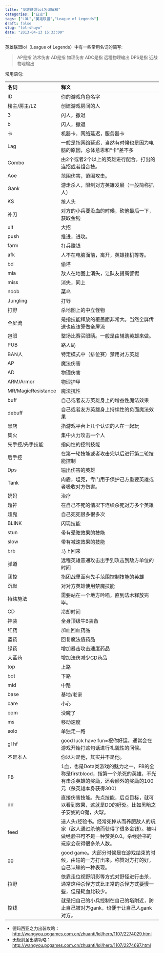 ```yaml
---
title: "英雄联盟lol名词解释"
categories: ["日志"]
tags: ["LOL","英雄联盟","League of Legends"]
draft: false
slug: "lol-shuyu"
date: "2013-04-13 16:33:00"
---
```


英雄联盟lol（League of Legends）中有一些常用名词的简写:

> AP是指 法术伤害
> AD是指 物理伤害
> ADC是指 远程物理输出
> DPS是指 近战物理输出

常用语句:

|名词|释义|
|:---|:---|
|ID|你的游戏角色名字|
|楼主/房主/LZ|创建游戏房间的人|
|3|闪人，撤退|
|b|闪人，撤退|
|卡|机器卡，网络延迟，服务器卡|
|Lag|一般是指网络延迟，当然有时候也是因为电脑的原因，总体意思和“卡”差不多|
|Combo|由2个或者2个以上的英雄进行配合，打出的连招或者组合技。|
|Aoe|范围伤害，范围攻击。|
|Gank|游走杀人，限制对方英雄发展（一般简称抓人）|
|KS|抢人头|
|补刀|对方的小兵要没血的时候，砍他最后一下，获取金钱|
|ult|大招|
|push|推进，进攻。|
|farm|打兵赚钱|
|afk|人不在电脑面前，离开，英雄挂机等等。|
|bd|偷塔|
|mia|敌人在地图上消失，让队友提高警惕|
|miss|消失，同上|
|noob|菜鸟|
|Jungling|打野|
|打野|杀地图上的中立怪物|
|全屏流|是指技能释放的覆盖面非常大。当然全屏传送也应该算做全屏流|
|包眼|整场比赛买眼睛。一般是由辅助英雄来做。|
|PUB|路人局|
|BAN人|特定模式中（排位赛）禁用对方英雄|
|AP|魔法伤害|
|AD|物理伤害|
|ARM/Armor|物理护甲|
|MR/MagicResistance|魔法抗性|
|buff|自己或者友方英雄身上的增益性魔法效果|
|debuff|自己或者友方英雄身上持续性的负面魔法效果|
|黑店|指游戏平台上几个认识的人在一起玩|
|集火|集中火力攻击一个人|
|先手控/先手技能|指向性的控制技能|
|后手控|在第一轮技能或者攻击完以后进行第二轮技能控制|
|Dps|输出伤害的英雄|
|Tank|肉盾，坦克，专门用于保护己方重要英雄或者吸收对方伤害。|
|奶妈|治疗|
|超神|在自己不死的情况下连续杀死对方多个英雄|
|超鬼|自己死死很多很多次|
|BLINK|闪现技能|
|stun|带有晕眩效果的技能|
|slow|带有减速效果的技能|
|brb|马上回来|
|弹道|远程英雄普通攻击出手到攻击到敌方单位的时间|
|团控|指团战里面有先手范围控制技能的英雄|
|沉默|对对方英雄使用禁魔技能|
|持续施法|需要站在一个地方吟唱，直到法术释放完毕。|
|CD|冷却时间|
|神装|全身顶级牛B装备|
|红药|加血回血药品|
|蓝药|回复魔法值药品|
|绿药|增加暴击攻击速度药品|
|大蓝药|增加法伤减少CD药品|
|top|上路|
|bot|下路|
|mid|中路|
|base|基地/老家|
|care|小心|
|oom|没魔了|
|ms|移动速度|
|solo|单独走一路|
|gl hf|good luck have fun=祝你好运。通常会在游戏开始打这句话进行礼貌性的问候。|
|不是本人|你以为是他，其实并不是他。|
|FB|1血，也是Dota类游戏的魅力之一，FB的全称是firstblood，指第一个杀死的英雄，不光有击杀英雄的奖励，还会额外的奖励的100元（杀英雄本身获得300）|
|dd|直接伤害技能。先点技能，后点目标，就可以看到效果，这就是DD的好处。比如黑暗之子安妮的Q键，火球。|
|feed|送人头/经验书。经常死掉从而养肥敌人的玩家（敌人通过杀他而获得了很多金钱）。被叫做经验书可不是一种赞美0.0。杀经验书的玩家会获得很多杀人数。|
|gg|good game。大部分时候是在游戏结束的时候，由输的一方打出来。称赞对方打的好，自己认输的一种表现。|
|拉野|依靠走位视野阴影等方式对野怪进行击杀，通常这种杀怪方式比正常的杀怪方式要慢一些，但是耗血比较少。|
|控线|就是把自己的小兵控制在自己的塔附近，防止自己被对方gank，也便于让自己人gank对方。|

- 德玛西亚之力出装攻略：
<a href="http://wangyou.pcgames.com.cn/zhuanti/lol/hero/1107/2274029.html" target="_blank">http://wangyou.pcgames.com.cn/zhuanti/lol/hero/1107/2274029.html</a>
- 无极剑圣出装功略：
<a href="http://wangyou.pcgames.com.cn/zhuanti/lol/hero/1107/2274697.html" target="_blank">http://wangyou.pcgames.com.cn/zhuanti/lol/hero/1107/2274697.html</a>
